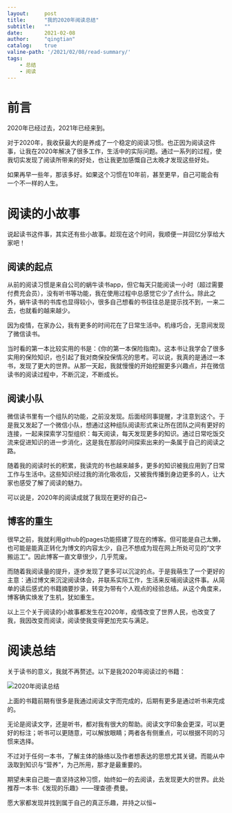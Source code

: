 ```yaml
---
layout:     post
title:      "我的2020年阅读总结"
subtitle:   ""
date:       2021-02-08
author:     "qingtian"
catalog:    true
valine-path: '/2021/02/08/read-summary/'
tags:
    - 总结
    - 阅读
---
```


# 前言

2020年已经过去，2021年已经来到。

对于2020年，我收获最大的是养成了一个稳定的阅读习惯。也正因为阅读这件事，让我在2020年解决了很多工作，生活中的实际问题。通过一系列的过程，使我切实发现了阅读所带来的好处，也让我更加感慨自己太晚才发现这些好处。

如果再早一些年，那该多好。如果这个习惯在10年前，甚至更早，自己可能会有一个不一样的人生。


# 阅读的小故事

说起读书这件事，其实还有些小故事。趁现在这个时间，我顺便一并回忆分享给大家吧！

## 阅读的起点

从前的阅读习惯是来自公司的蜗牛读书app，但它每天只能阅读一小时（超过需要付费充会员），没有听书等功能，我在使用过程中总感觉它少了点什么。除此之外，蜗牛读书的书库也显得较小，很多自己想看的书往往总是提示找不到，一来二去，也就看的越来越少。

因为疫情，在家办公，我有更多的时间花在了日常生活中。机缘巧合，无意间发现了微信读书。

当时看的第一本比较实用的书是：《你的第一本保险指南》。这本书让我学会了很多实用的保险知识，也引起了我对商保投保情况的思考。可以说，我真的是通过一本书，发现了更大的世界。从那一天起，我就慢慢的开始挖掘更多兴趣点，并在微信读书的阅读过程中，不断沉淀，不断成长。

## 阅读小队

微信读书里有一个组队的功能，之前没发现。后面经同事提醒，才注意到这个。于是我又发起了一个微信小队，想通过这种组队阅读形式来让所在团队之间有更好的连接，一起来探索学习型组织：每天阅读，每天发现更多的知识。通过日常吃饭交流来促进知识的进一步消化，这是我在那段时间探索出来的一条属于自己的阅读之路。

随着我的阅读时长的积累，我读完的书也越来越多，更多的知识被我应用到了日常工作与生活中。这些知识经过我的消化吸收后，又被我传播到身边更多的人，让大家也感受了解了阅读的魅力。

可以说是，2020年的阅读成就了我现在更好的自己~

## 博客的重生

很早之前，我就利用github的pages功能搭建了现在的博客。但可能是自己太懒，也可能是能真正转化为博文的内容太少，自己不想成为现在网上所处可见的“文字搬运工”。因此博客一直文章很少，几乎荒废。

而随着我阅读量的提升，逐步发现了更多可以沉淀的点。于是我萌生了一个更好的主意：通过博文来沉淀阅读体会，并联系实际工作，生活来反哺阅读这件事。从简单的读后感式的书籍摘要抄录，转变为带有个人观点的经验总结。从这个角度来，博客确实焕发了生机，犹如重生。

以上三个关于阅读的小故事都发生在2020年，疫情改变了世界人民，也改变了我，我因改变而阅读，阅读使我变得更加充实与满足。

# 阅读总结

关于读书的意义，我就不再赘述。以下是我2020年阅读过的书籍：

![2020年阅读总结](/img/20210208/read-summary-qingtian16265.png)

上面的书籍前期有很多是我通过阅读文字而完成的，后期有更多是通过听书来完成的。

无论是阅读文字，还是听书，都对我有很大的帮助。阅读文字印象会更深，可以更好的标注；听书可以更随意，可以解放眼睛；两者各有侧重点，可以根据不同的习惯来选择。

不过对于任何一本书，了解主体的脉络以及作者想表达的思想尤其关键。而能从中汲取到知识与“营养”，为己所用，那才是最重要的。

期望未来自己能一直坚持这种习惯，始终如一的去阅读，去发现更大的世界。此处推荐一本书:《发现的乐趣》——理查德·费曼。

愿大家都发现并找到属于自己的真正乐趣，并持之以恒~
